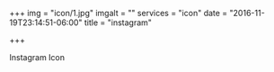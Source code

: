 +++
img = "icon/1.jpg"
imgalt = ""
services = "icon"
date = "2016-11-19T23:14:51-06:00"
title = "instagram"

+++
<div class="portfolio icon" data-cat="icon">
  <div class="portfolio-wrapper">			
    <img src="img/portfolios/icon/1.jpg" alt="" />
    <div class="label">
      <div class="label-text">
        <a class="text-title">Instagram</a>
        <span class="text-category">Icon</span>
      </div>
      <div class="label-bg"></div>
    </div>
  </div>
</div>

